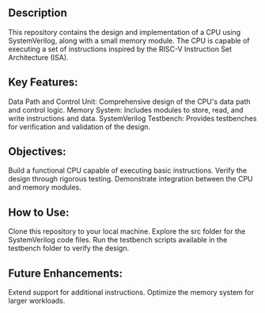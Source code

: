 ## Description
This repository contains the design and implementation of a CPU using SystemVerilog, along with a small memory module. The CPU is capable of executing a set of instructions inspired by the RISC-V Instruction Set Architecture (ISA).

## Key Features:
Data Path and Control Unit: Comprehensive design of the CPU's data path and control logic.
Memory System: Includes modules to store, read, and write instructions and data.
SystemVerilog Testbench: Provides testbenches for verification and validation of the design.

## Objectives:
Build a functional CPU capable of executing basic instructions.
Verify the design through rigorous testing.
Demonstrate integration between the CPU and memory modules.


## How to Use:
Clone this repository to your local machine.
Explore the src folder for the SystemVerilog code files.
Run the testbench scripts available in the testbench folder to verify the design.

## Future Enhancements:
Extend support for additional instructions.
Optimize the memory system for larger workloads.

